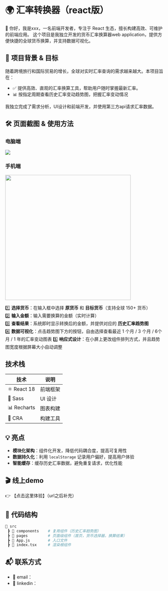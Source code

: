 # 🌍 汇率转换器（react版）

👋 你好，我是xxx，一名前端开发者，专注于 React 生态，擅长构建高效、可维护的前端应用。
这个项目是我独立开发的货币汇率换算器web application，提供方便快捷的全球货币换算，并支持数据可视化。

## 📌 项目背景 & 目标
随着跨境旅行和国际贸易的增长，全球对实时汇率查询的需求越来越大。本项目旨在：

- ✅ 提供高效、直观的汇率换算工具，帮助用户随时掌握最新汇率。
- 📊 按指定周期查看历史汇率变动趋势图，把握汇率变动情况

我独立完成了需求分析，UI设计和前端开发，并使用第三方api请求汇率数据。

## 🛠️ 页面截图 & 使用方法

### 电脑端
<img src="https://github.com/user-attachments/assets/2bd1741f-b228-4bba-920b-9ea4067e05bc">

### 手机端
<img src="https://github.com/user-attachments/assets/3893ece1-44e0-4d0f-84cd-b7f23d6877cd" width="400">

1️⃣ **选择货币**：在输入框中选择 **原货币** 和 **目标货币**（支持全球 150+ 货币）  
2️⃣ **输入金额**：输入需要换算的金额（实时计算）  
3️⃣ **查看结果**：系统即时显示转换后的金额，并提供对应的 **历史汇率趋势图**  
4️⃣ **数据可视化**：点击趋势图下方的按钮，自由选择查看最近 1 个月 / 3 个月 / 6个月 / 1 年的汇率变动图表
5️⃣ **响应式设计**：在小屏上更改组件排列方式，并且趋势图宽度根据屏幕大小自动调整  

## 技术栈
| 技术 | 说明 |
|------|------|
| ⚛️ React 18 | 前端框架 |
| 🎨 Sass | UI 设计 |
| 📊 Recharts | 图表构建 |
| 🚀 CRA | 构建工具 |

## 💡 亮点 
- **模块化架构**：组件化开发，降低代码耦合度，提高可复用性
- **数据持久化**：利用 `localStorage` 记录用户偏好，提高用户体验
- **智能缓存**：缓存历史汇率数据，避免重复请求，优化性能

## 🎬 线上demo
👉 【点击这里体验】（url之后补充）

 ## 📂 代码结构
```bash
📂 src
 ┣ 📂 components    # 复用组件（历史汇率趋势图）
 ┣ 📂 pages         # 页面级组件（首页，货币选择器，换算结果）
 ┣ 📜 App.js        # 入口文件
 ┣ 📜 index.tsx     # 渲染根组件
``` 

 ## 📬 联系方式
- 📧 email：
- 💼 linkedin：



